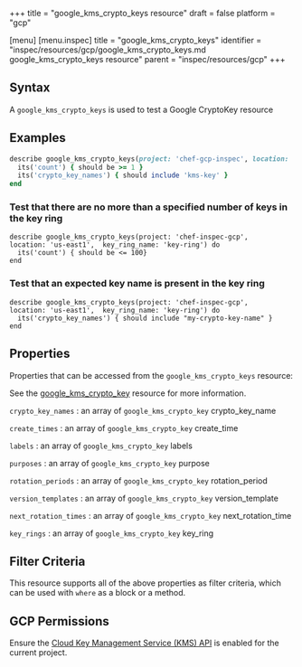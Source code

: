 +++
title = "google_kms_crypto_keys resource"
draft = false
platform = "gcp"

[menu]
  [menu.inspec]
    title = "google_kms_crypto_keys"
    identifier = "inspec/resources/gcp/google_kms_crypto_keys.md google_kms_crypto_keys resource"
    parent = "inspec/resources/gcp"
+++

## Syntax

A `google_kms_crypto_keys` is used to test a Google CryptoKey resource

## Examples

```ruby
describe google_kms_crypto_keys(project: 'chef-gcp-inspec', location: 'europe-west2', key_ring_name: 'kms-key-ring') do
  its('count') { should be >= 1 }
  its('crypto_key_names') { should include 'kms-key' }
end
```

### Test that there are no more than a specified number of keys in the key ring

    describe google_kms_crypto_keys(project: 'chef-inspec-gcp',   location: 'us-east1',  key_ring_name: 'key-ring') do
      its('count') { should be <= 100}
    end

### Test that an expected key name is present in the key ring

    describe google_kms_crypto_keys(project: 'chef-inspec-gcp',   location: 'us-east1',  key_ring_name: 'key-ring') do
      its('crypto_key_names') { should include "my-crypto-key-name" }
    end

## Properties

Properties that can be accessed from the `google_kms_crypto_keys` resource:

See the [google_kms_crypto_key](/inspec/resources/google_kms_crypto_key/#properties) resource for more information.

`crypto_key_names`
: an array of `google_kms_crypto_key` crypto_key_name

`create_times`
: an array of `google_kms_crypto_key` create_time

`labels`
: an array of `google_kms_crypto_key` labels

`purposes`
: an array of `google_kms_crypto_key` purpose

`rotation_periods`
: an array of `google_kms_crypto_key` rotation_period

`version_templates`
: an array of `google_kms_crypto_key` version_template

`next_rotation_times`
: an array of `google_kms_crypto_key` next_rotation_time

`key_rings`
: an array of `google_kms_crypto_key` key_ring

## Filter Criteria

This resource supports all of the above properties as filter criteria, which can be used
with `where` as a block or a method.

## GCP Permissions

Ensure the [Cloud Key Management Service (KMS) API](https://console.cloud.google.com/apis/library/cloudkms.googleapis.com/) is enabled for the current project.
